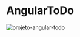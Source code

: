 # AngularToDo

![projeto-angular-todo](https://user-images.githubusercontent.com/73480168/216831596-06c70194-5be6-4946-9088-1a53f14262bb.png)
